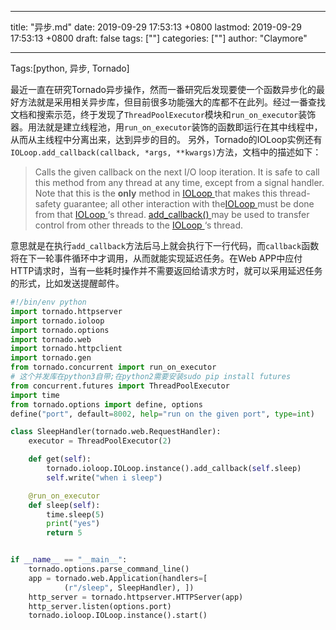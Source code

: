 
---
title: "异步.md"
date: 2019-09-29 17:53:13 +0800
lastmod: 2019-09-29 17:53:13 +0800
draft: false
tags: [""]
categories: [""]
author: "Claymore"

---
Tags:[python, 异步, Tornado]

最近一直在研究Tornado异步操作，然而一番研究后发现要使一个函数异步化的最好方法就是采用相关异步库，但目前很多功能强大的库都不在此列。经过一番查找文档和搜索示范，终于发现了`ThreadPoolExecutor`模块和`run_on_executor`装饰器。用法就是建立线程池，用`run_on_executor`装饰的函数即运行在其中线程中，从而从主线程中分离出来，达到异步的目的。
 另外，Tornado的IOLoop实例还有`IOLoop.add_callback(callback, *args, **kwargs)`方法，文档中的描述如下：

> Calls the given callback on the next I/O loop iteration.
>  It is safe to call this method from any thread at any time, except from a signal handler. Note that this is the **only** method in [IOLoop
>  ](#tornado.ioloop.IOLoop) that makes this thread-safety guarantee; all other interaction with the[IOLoop
>  ](#tornado.ioloop.IOLoop) must be done from that [IOLoop
>  ](#tornado.ioloop.IOLoop)‘s thread. [add_callback()
>  ](#tornado.ioloop.IOLoop.add_callback) may be used to transfer control from other threads to the [IOLoop
>  ](#tornado.ioloop.IOLoop)‘s thread.

意思就是在执行`add_callback`方法后马上就会执行下一行代码，而`callback`函数将在下一轮事件循环中才调用，从而就能实现延迟任务。在Web APP中应付HTTP请求时，当有一些耗时操作并不需要返回给请求方时，就可以采用延迟任务的形式，比如发送提醒邮件。

 

```python
#!/bin/env python
import tornado.httpserver
import tornado.ioloop
import tornado.options
import tornado.web
import tornado.httpclient
import tornado.gen
from tornado.concurrent import run_on_executor
# 这个并发库在python3自带;在python2需要安装sudo pip install futures
from concurrent.futures import ThreadPoolExecutor
import time
from tornado.options import define, options
define("port", default=8002, help="run on the given port", type=int)

class SleepHandler(tornado.web.RequestHandler):
    executor = ThreadPoolExecutor(2)

    def get(self):
        tornado.ioloop.IOLoop.instance().add_callback(self.sleep)       # 这样将在下一轮事件循环执行self.sleep
        self.write("when i sleep")

    @run_on_executor
    def sleep(self):
        time.sleep(5)
        print("yes")
        return 5


if __name__ == "__main__":
    tornado.options.parse_command_line()
    app = tornado.web.Application(handlers=[
            (r"/sleep", SleepHandler), ])
    http_server = tornado.httpserver.HTTPServer(app)
    http_server.listen(options.port)
    tornado.ioloop.IOLoop.instance().start()
```


